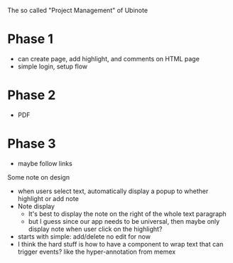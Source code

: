 The so called "Project Management" of Ubinote


# Phase 1
- can create page, add highlight, and comments on HTML page
- simple login, setup flow

# Phase 2
- PDF

# Phase 3
- maybe follow links

Some note on design
- when users select text, automatically display a popup to whether highlight or add note
- Note display
  - It's best to display the note on the right of the whole text paragraph
  - but I guess since our app needs to be universal, then maybe only display note when user click on the highlight?
- starts with simple: add/delete no edit for now
- I think the hard stuff is how to have a component to wrap text that can trigger events? like the hyper-annotation from memex
